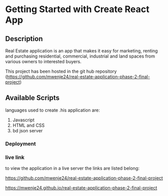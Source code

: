 # Getting Started with Create React App

## Description

Real Estate application is an app that makes it easy for marketing, renting and purchasing residential, commercial, industrial and land spaces from various owners to interested buyers.

This project has been hosted in the git hub repository (https://github.com/mwenje24/real-estate-application-phase-2-final-project)

## Available Scripts

languages used to create .his application are:
1. Javascript
2. HTML and CSS
3. bd json server


### Deployment

### live link

to view the application in a live server the links are listed belong:

https://github.com/mwenje24/real-estate-application-phase-2-final-project

https://mwenje24.github.io/real-estate-application-phase-2-final-project
